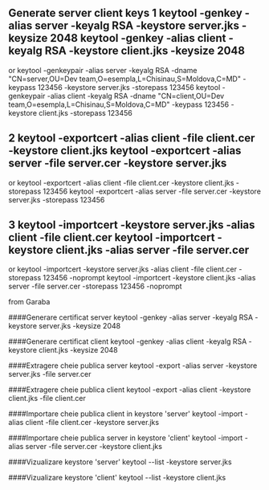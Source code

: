 Generate server client keys
1
keytool -genkey -alias server -keyalg RSA -keystore server.jks -keysize 2048
keytool -genkey -alias client -keyalg RSA -keystore client.jks -keysize 2048
----------------
or
keytool -genkeypair -alias server -keyalg RSA -dname "CN=server,OU=Dev team,O=esempla,L=Chisinau,S=Moldova,C=MD" -keypass 123456 -keystore server.jks -storepass 123456
keytool -genkeypair -alias client -keyalg RSA -dname "CN=client,OU=Dev team,O=esempla,L=Chisinau,S=Moldova,C=MD" -keypass 123456 -keystore client.jks -storepass 123456

2
keytool -exportcert -alias client -file client.cer -keystore client.jks
keytool -exportcert -alias server -file server.cer -keystore server.jks 
-------------------
or
keytool -exportcert -alias client -file client.cer -keystore client.jks -storepass 123456
keytool -exportcert -alias server -file server.cer -keystore server.jks -storepass 123456

3
keytool -importcert -keystore server.jks -alias client -file client.cer 
keytool -importcert -keystore client.jks -alias server -file server.cer
------------------
or
keytool -importcert -keystore server.jks -alias client -file client.cer -storepass 123456 -noprompt
keytool -importcert -keystore client.jks -alias server -file server.cer -storepass 123456 -noprompt


from Garaba

####Generare certificat server
keytool -genkey -alias server -keyalg RSA -keystore server.jks -keysize 2048

####Generare certificat client
keytool -genkey -alias client -keyalg RSA -keystore client.jks -keysize 2048

####Extragere cheie publica server
keytool -export -alias server -keystore server.jks -file server.cer

####Extragere cheie publica client
keytool -export -alias client -keystore client.jks -file client.cer

####Importare cheie publica client in keystore 'server'
keytool -import -alias client -file client.cer -keystore server.jks

####Importare cheie publica server in keystore 'client'
keytool -import -alias server -file server.cer -keystore client.jks

####Vizualizare keystore 'server'
keytool --list -keystore server.jks

####Vizualizare keystore 'client'
keytool --list -keystore client.jks

